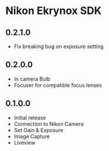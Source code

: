 ﻿# Nikon Ekrynox SDK

## 0.2.1.0
- Fix breaking bug on exposure setting


## 0.2.0.0
- In camera Bulb
- Focuser for compatible focus lenses


## 0.1.0.0
- Initial release
- Connection to Nikon Camera
- Set Gain & Exposure
- Image Capture
- Liveview